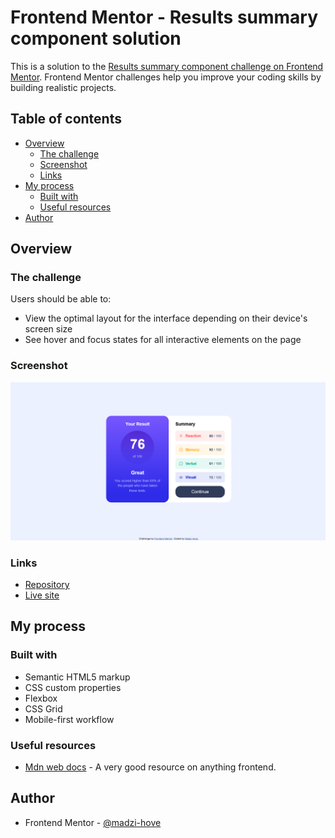 # Frontend Mentor - Results summary component solution

This is a solution to the [Results summary component challenge on Frontend Mentor](https://www.frontendmentor.io/challenges/results-summary-component-CE_K6s0maV). Frontend Mentor challenges help you improve your coding skills by building realistic projects.

## Table of contents

- [Overview](#overview)
  - [The challenge](#the-challenge)
  - [Screenshot](#screenshot)
  - [Links](#links)
- [My process](#my-process)
  - [Built with](#built-with)
  - [Useful resources](#useful-resources)
- [Author](#author)

## Overview

### The challenge

Users should be able to:

- View the optimal layout for the interface depending on their device's screen size
- See hover and focus states for all interactive elements on the page

### Screenshot

![](assets/images/Screenshot%202023-03-11.png)

### Links

- [Repository](https://github.com/madzi-hove/interactive-rating-component)
- [Live site](https://madzi-hove.github.io/results-summary-component/)

## My process

### Built with

- Semantic HTML5 markup
- CSS custom properties
- Flexbox
- CSS Grid
- Mobile-first workflow

### Useful resources

- [Mdn web docs](https://developer.mozilla.org/en-US/docs/Learn) - A very good resource on anything frontend.

## Author

- Frontend Mentor - [@madzi-hove](https://www.frontendmentor.io/profile/madzi-hove)
